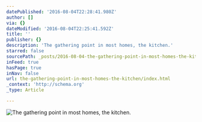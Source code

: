 ```yaml
---
datePublished: '2016-08-04T22:28:41.980Z'
author: []
via: {}
dateModified: '2016-08-04T22:25:41.592Z'
title: ''
publisher: {}
description: 'The gathering point in most homes, the kitchen.'
starred: false
sourcePath: _posts/2016-08-04-the-gathering-point-in-most-homes-the-kitchen.md
inFeed: true
hasPage: true
inNav: false
url: the-gathering-point-in-most-homes-the-kitchen/index.html
_context: 'http://schema.org'
_type: Article

---
```

![The gathering point in most homes, the kitchen.](https://the-grid-user-content.s3-us-west-2.amazonaws.com/1db9c9eb-5610-4395-9f06-06d2e074442f.jpg)
